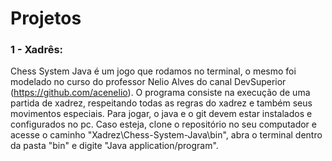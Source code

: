 # Projetos

### 1 - Xadrês:
  Chess System Java é um jogo que rodamos no terminal, o mesmo foi modelado no curso do professor Nelio Alves do canal DevSuperior (https://github.com/acenelio). O programa consiste na execução de uma partida de xadrez, respeitando todas as regras do xadrez e também seus movimentos especiais. 
  Para jogar, o java e o git devem estar instalados e configurados no pc. Caso esteja, clone o repositório no seu computador e acesse o caminho "Xadrez\Chess-System-Java\bin", abra o terminal dentro da pasta "bin" e digite "Java application/program".
